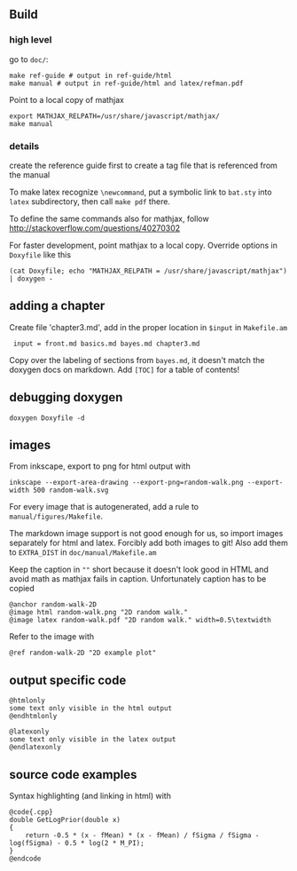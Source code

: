 Build
-----

### high level

go to `doc/`:

    make ref-guide # output in ref-guide/html
    make manual # output in ref-guide/html and latex/refman.pdf

Point to a local copy of mathjax

    export MATHJAX_RELPATH=/usr/share/javascript/mathjax/
    make manual

### details
create the reference guide first to create a tag file that is referenced from the manual

To make latex recognize `\newcommand`, put a symbolic link to `bat.sty` into `latex` subdirectory, then call `make pdf` there.

To define the same commands also for mathjax, follow http://stackoverflow.com/questions/40270302

For faster development, point mathjax to a local copy. Override options in `Doxyfile` like this

    (cat Doxyfile; echo "MATHJAX_RELPATH = /usr/share/javascript/mathjax") | doxygen -

adding a chapter
----------------

Create file 'chapter3.md', add in the proper location in `$input` in `Makefile.am`

     input = front.md basics.md bayes.md chapter3.md

Copy over the labeling of sections from `bayes.md`, it doesn't match the doxygen docs on markdown. Add `[TOC]` for a table of contents!

debugging doxygen
-----------------

    doxygen Doxyfile -d

images
------

From inkscape, export to png for html output with

    inkscape --export-area-drawing --export-png=random-walk.png --export-width 500 random-walk.svg

For every image that is autogenerated, add a rule to `manual/figures/Makefile`.

The markdown image support is not good enough for us, so import images separately for html and latex. Forcibly add both images to git! Also add them to `EXTRA_DIST` in `doc/manual/Makefile.am`

Keep the caption in `""` short because it doesn't look good in HTML and avoid math as mathjax fails in caption. Unfortunately caption has to be copied

    @anchor random-walk-2D
    @image html random-walk.png "2D random walk."
    @image latex random-walk.pdf "2D random walk." width=0.5\textwidth

Refer to the image with

    @ref random-walk-2D "2D example plot"

output specific code
----------

    @htmlonly
    some text only visible in the html output
    @endhtmlonly

    @latexonly
    some text only visible in the latex output
    @endlatexonly

source code examples
--------------------

Syntax highlighting (and linking in html) with

    @code{.cpp}
    double GetLogPrior(double x)
    {
        return -0.5 * (x - fMean) * (x - fMean) / fSigma / fSigma - log(fSigma) - 0.5 * log(2 * M_PI);
    }
    @endcode
